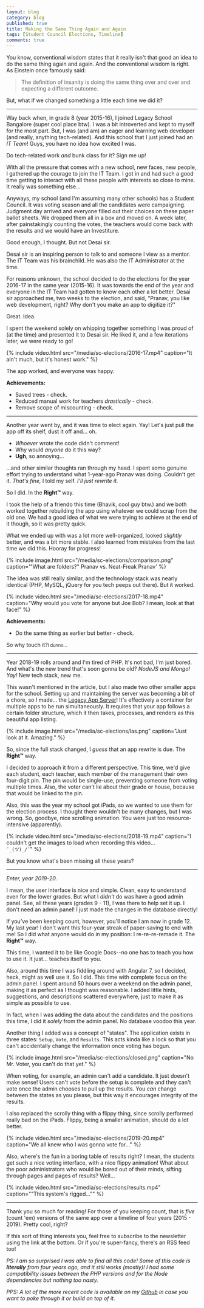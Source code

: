 ```yaml
---
layout: blog
category: blog
published: true
title: Making the Same Thing Again and Again
tags: [Student Council Elections, Timeline]
comments: true
---
```


You know, conventional wisdom states that it really isn't that good an idea to do the same thing again and again. And the conventional wisdom is right. As Einstein once famously said: 

> The definition of insanity is doing the same thing over and over and expecting a different outcome.

But, what if we changed something a little each time we did it?

------

Way back when, in grade 8 (year 2015-16), I joined Legacy School Bangalore (super cool place btw). I was a bit introverted and kept to myself for the most part. But, I was (and am) an eager and learning web developer (and really, anything tech-related). And this school that I just joined had an *IT Team*! Guys, you have no idea how excited I was.

Do tech-related work *and* bunk class for it? Sign me up!

With all the pressure that comes with a new school, new faces, new people, I gathered up the courage to join the IT Team. I got in and had such a good time getting to interact with all these people with interests so close to mine. It really was something else...

Anyways, my school (and I'm assuming many other schools) has a Student Council. It was voting season and all the candidates were campaigning. Judgment day arrived and everyone filled out their choices on these paper ballot sheets. We dropped them all in a box and moved on. A week later, after painstakingly counting the votes, the teachers would come back with the results and we would have an Investiture.

Good enough, I thought. But not Desai sir.

Desai sir is an inspiring person to talk to and someone I view as a mentor. The IT Team was his brainchild. He was also the IT Administrator at the time.

For reasons unknown, the school decided to do the elections for the year 2016-17 in the same year (2015-16). It was towards the end of the year and everyone in the IT Team had gotten to know each other a lot better. Desai sir approached me, two weeks to the election, and said, "Pranav, you like web development, right? Why don't you make an app to digitize it?"

Great. Idea.

I spent the weekend solely on whipping together something I was proud of (at the time) and presented it to Desai sir. He liked it, and a few iterations later, we were ready to go!

{% include video.html
  src="/media/sc-elections/2016-17.mp4"
  caption="It ain't much, but it's honest work."
%}

The app worked, and everyone was happy.

**Achievements:**

- Saved trees - check.
- Reduced manual work for teachers *drastically* - check.
- Remove scope of miscounting - check.

------

Another year went by, and it was time to elect again. Yay! Let's just pull the app off its shelf, dust it off and... oh. 

- *Whoever* wrote the code didn't comment!
- Why would *anyone* do it this way?
- **Ugh**, so annoying...

...and other similar thoughts ran through my head. I spent some genuine effort trying to understand what 1-year-ago Pranav was doing. Couldn't get it. *That's fine,* I told my self. *I'll just rewrite it.*

So I did. In the **Right&trade;** way.

I took the help of a friendo this time (Bhavik, cool guy btw.) and we both worked together rebuilding the app using whatever we could scrap from the old one. We had a good idea of what we were trying to achieve at the end of it though, so it was pretty quick.

What we ended up with was a lot more well-organized, looked *slightly* better, and was a bit more stable. I also learned from mistakes from the last time we did this. Hooray for progress!

{% include image.html
  src="/media/sc-elections/comparison.png"
  caption='"What are folders?" Pranav vs. Neat-Freak Pranav'
%}

The idea was still really similar, and the technology stack was nearly identical (PHP, MySQL, jQuery for you tech peeps out there). But it worked.

{% include video.html
  src="/media/sc-elections/2017-18.mp4"
  caption="Why would you vote for anyone but Joe Bob? I mean, look at that
  face!"
%}

**Achievements:**

- Do the same thing as earlier but better - check.

So why touch it?<small>I dunno...</small>

------

Year 2018-19 rolls around and I'm tired of PHP. It's not bad, I'm just bored. And what's the new trend that's soon gonna be old? *NodeJS and Mongo! Yay!* New tech stack, new me.

This wasn't mentioned in the article, but I also made two other smaller apps for the school. Setting up and maintaining the server was becoming a bit of a chore, so I made... the [Legacy App Server](https://github.com/preyneyv/legacy-app-server)! It's effectively a container for multiple apps to be run simultaneously. It requires that your app follows a certain folder structure, which it then takes, processes, and renders as this beautiful app listing.

{% include image.html
  src="/media/sc-elections/las.png"
  caption="Just look at it. Amazing."
%}

So, since the full stack changed, I *guess* that an app rewrite is due. The **Right&trade;** way.

I decided to approach it from a different perspective. This time, we'd give each student, each teacher, each member of the management their own four-digit pin. The pin would be single-use, preventing someone from voting multiple times. Also, the voter can't lie about their grade or house, because that would be linked to the pin.

Also, this was the year my school got iPads, so we wanted to use them for the election process. I thought there wouldn't be many changes, but I was wrong. So, goodbye, nice scrolling animation. You were just too resource-intensive (apparently).

{% include video.html
  src="/media/sc-elections/2018-19.mp4"
  caption="I couldn't get the images to load when recording this video...
  <br><code>¯\_(ツ)_/¯</code>"
%}

But you know what's been missing all these years?

------

*Enter, year 2019-20.*

I mean, the user interface is nice and simple. Clean, easy to understand even for the lower grades. But what I *didn't* do was have a good admin panel. See, all these years (grades 9 - 11), I was there to help set it up. I don't need an admin panel! I just made the changes in the database directly!

If you've been keeping count, however, you'll notice I am now in grade 12. My last year! I don't want this four-year streak of paper-saving to end with me! So I did what anyone would do in my position: I re-re-re-remade it. The **Right&trade;** way.

This time, I wanted it to be like Google Docs--no one has to teach you how to use it. It just... teaches itself to you.

Also, around this time I was fiddling around with Angular 7, so I decided, heck, might as well use it. So I did. This time with complete focus on the admin panel. I spent around 50 hours over a weekend on the admin panel, making it as perfect as I thought was reasonable. I added little hints, suggestions, and descriptions scattered everywhere, just to make it as simple as possible to use.

In fact, when I was adding the data about the candidates and the positions this time, I did it *solely* from the admin panel. No database voodoo this year.

Another thing I added was a concept of "states". The application exists in three states: `Setup`, `Vote`, and `Results`. This acts kinda like a lock so that you can't accidentally change the information once voting has begun.

{% include image.html
  src="/media/sc-elections/closed.png"
  caption="No Mr. Voter, you can't do that yet."
%}

When voting, for example, an admin can't add a candidate. It just doesn't make sense! Users can't vote before the setup is complete and they can't vote once the admin chooses to pull up the results. You *can* change between the states as you please, but this way it encourages integrity of the results.

I also replaced the scrolly thing with a flippy thing, since scrolly performed really bad on the iPads. Flippy, being a smaller animation, should do a lot better.

{% include video.html
  src="/media/sc-elections/2019-20.mp4"
  caption="We all knew who I was gonna vote for..."
%}

Also, where's the fun in a boring table of results right? I mean, the students get such a nice voting interface, with a nice flippy animation! What about the poor administrators who would be bored out of their minds, sifting through pages and pages of results? Well...

{% include video.html
  src="/media/sc-elections/results.mp4"
  caption="\"This system's rigged...\""
%}

------

Thank you so much for reading! For those of you keeping count, that is *five* (count 'em) versions of the same app over a timeline of four years (2015 - 2019). Pretty cool, right?

If this sort of thing interests you, feel free to subscribe to the newsletter using the link at the bottom. Or if you're super-fancy, there's an RSS feed too!

*PS: I am so surprised I was able to find all this code! Some of this code is **literally** from four years ago, and it still works (mostly)! I had some compatibility issues between the PHP versions and for the Node dependencies but nothing too nasty.*

*PPS: A lot of the more recent code is available on my [Github](https://github.com/preyneyv) in case you want to poke through it or build on top of it.*